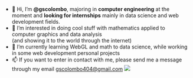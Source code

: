 - 👋 Hi, I’m **@gscolombo**, majoring in **computer engineering** at the moment and **looking for internships** mainly in data science and web development fields.
- 👀 I’m interested in doing cool stuff with mathematics applied to computer graphics and data analysis <br> (and showing it to the world through the internet)
- 🌱 I’m currently learning WebGL and math to data science, while working in some web development personal projects
- 📫 If you want to enter in contact with me, please send me a message through my email gscolombo404@gmail.com  <img src="https://media.giphy.com/media/KtKi9n1k5h5bW/giphy.gif" />


<!---
gscolombo/gscolombo is a ✨ special ✨ repository because its `README.md` (this file) appears on your GitHub profile.
You can click the Preview link to take a look at your changes.
--->
